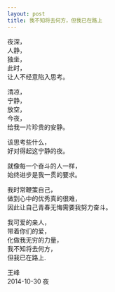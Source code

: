 ```yaml
---
layout: post
title: 我不知将去何方，但我已在路上
---
```

夜深，  
人静，   
独坐，   
此时，    
让人不经意陷入思考。

清凉，    
宁静，    
放空，     
今夜，     
给我一片珍贵的安静。    

该思考些什么，   
好对得起这宁静的夜。     

就像每一个奋斗的人一样，    
始终进步是我一贯的要求。    

我时常鞭策自己，    
做到心中的优秀真的很难，     
因此让自己青春无悔需要我努力奋斗。

我可爱的亲人，    
带着你们的爱，    
化做我无穷的力量，    
我不知将去何方，    
但我已在路上.    

王峰    
2014-10-30 夜
